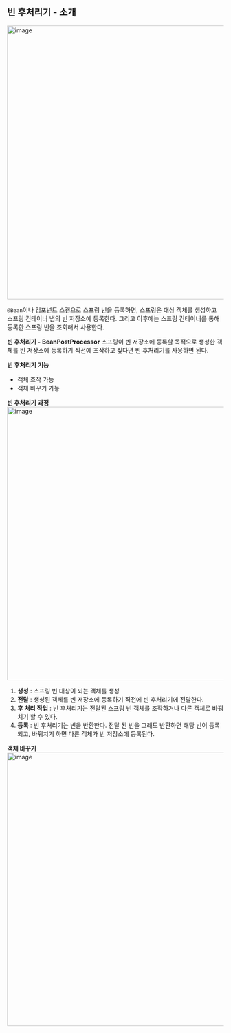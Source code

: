 ## 빈 후처리기 - 소개
<img width="637" alt="image" src="https://github.com/user-attachments/assets/1e2b7840-6d35-4aa5-a99a-feb56f7ecca8">

`@Bean`이나 컴포넌트 스캔으로 스프링 빈을 등록하면, 스프링은 대상 객체를  생성하고 스프링 컨테이너 냅의 빈 저장소에 등록한다. 그리고 이후에는 스프링 컨테이너를 통해 등록한 스프링 빈을 조회해서 사용한다.

**빈 후처리기 - BeanPostProcessor**
스프링이 빈 저장소에 등록할 목적으로 생성한 객체를 빈 저장소에 등록하기 직전에 조작하고 싶다면 빈 후처리기를 사용하면 된다.

**빈 후처리기 기능**
- 객체 조작 가능
- 객체 바꾸기 가능

**빈 후처리기 과정**
<img width="637" alt="image" src="https://github.com/user-attachments/assets/c3ad9baa-f0a5-4b08-8397-2b01a999f1d4">
1. **생성** : 스프링 빈 대상이 되는 객체를 생성
2. **전달** : 생성된 객체를 빈 저장소에 등록하기 직전에 빈 후처리기에 전달한다.
3. **후 처리 작업** : 빈 후처리기는 전달된 스프링 빈 객체를 조작하거나 다른 객체로 바꿔치기 할 수 있다.
4. **등록** : 빈 후처리기는 빈을 반환한다. 전달 된 빈을 그래도 반환하면 해당 빈이 등록되고, 바꿔치기 하면 다른 객체가 빈 저장소에 등록된다.

**객체 바꾸기**
<img width="637" alt="image" src="https://github.com/user-attachments/assets/5963bfac-b712-4e56-ad5d-c2f40bd85ec8">
